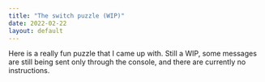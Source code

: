 ```yaml
---
title: "The switch puzzle (WIP)"
date: 2022-02-22
layout: default
---
```


Here is a really fun puzzle that I came up with. Still a WIP, some messages are still being sent only through the console, and there are currently no instructions.
<script src="/assets/p5.min.js"></script>

<div id = "sketch-holder">
<script src="/2022/02/22/switchpuzzle.js"></script>

</div>